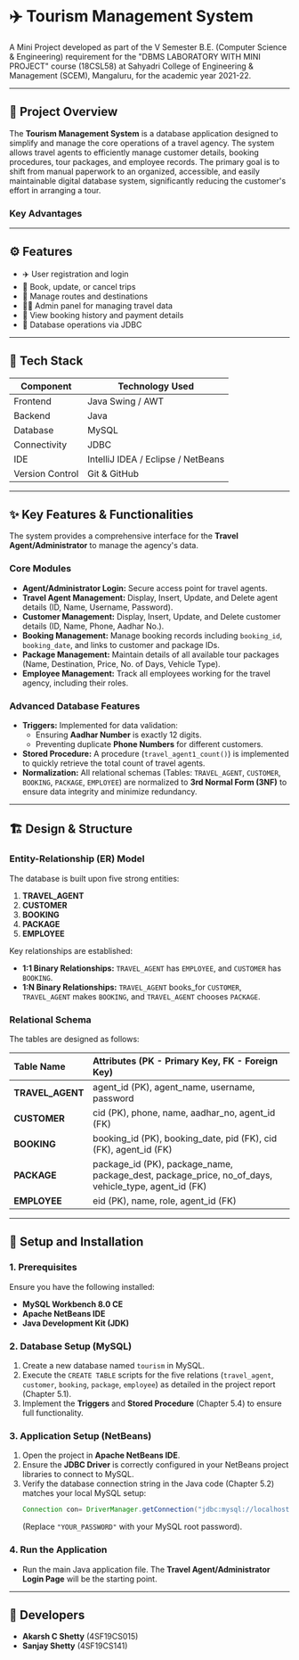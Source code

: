 # ✈️ Tourism Management System

A Mini Project developed as part of the V Semester B.E. (Computer Science & Engineering) requirement for the "DBMS LABORATORY WITH MINI PROJECT" course (18CSL58) at Sahyadri College of Engineering & Management (SCEM), Mangaluru, for the academic year 2021-22.

---

## 🎯 Project Overview

The **Tourism Management System** is a database application designed to simplify and manage the core operations of a travel agency. The system allows travel agents to efficiently manage customer details, booking procedures, tour packages, and employee records. The primary goal is to shift from manual paperwork to an organized, accessible, and easily maintainable digital database system, significantly reducing the customer's effort in arranging a tour.

### Key Advantages

---

## ⚙️ Features
- ✈️ User registration and login
- 🚌 Book, update, or cancel trips
- 📅 Manage routes and destinations
- 👨‍💼 Admin panel for managing travel data
- 🧾 View booking history and payment details
- 💾 Database operations via JDBC

---

## 🧰 Tech Stack

| Component | Technology Used |
|------------|----------------|
| Frontend | Java Swing / AWT |
| Backend | Java |
| Database | MySQL |
| Connectivity | JDBC |
| IDE | IntelliJ IDEA / Eclipse / NetBeans |
| Version Control | Git & GitHub |

---

## ✨ Key Features & Functionalities

The system provides a comprehensive interface for the **Travel Agent/Administrator** to manage the agency's data.

### Core Modules

* **Agent/Administrator Login:** Secure access point for travel agents.
* **Travel Agent Management:** Display, Insert, Update, and Delete agent details (ID, Name, Username, Password).
* **Customer Management:** Display, Insert, Update, and Delete customer details (ID, Name, Phone, Aadhar No.).
* **Booking Management:** Manage booking records including `booking_id`, `booking_date`, and links to customer and package IDs.
* **Package Management:** Maintain details of all available tour packages (Name, Destination, Price, No. of Days, Vehicle Type).
* **Employee Management:** Track all employees working for the travel agency, including their roles.

### Advanced Database Features

* **Triggers:** Implemented for data validation:
    * Ensuring **Aadhar Number** is exactly 12 digits.
    * Preventing duplicate **Phone Numbers** for different customers.
* **Stored Procedure:** A procedure (`travel_agent1_count()`) is implemented to quickly retrieve the total count of travel agents.
* **Normalization:** All relational schemas (Tables: `TRAVEL_AGENT`, `CUSTOMER`, `BOOKING`, `PACKAGE`, `EMPLOYEE`) are normalized to **3rd Normal Form (3NF)** to ensure data integrity and minimize redundancy.

---

## 🏗️ Design & Structure

### Entity-Relationship (ER) Model

The database is built upon five strong entities:
1.  **TRAVEL\_AGENT**
2.  **CUSTOMER**
3.  **BOOKING**
4.  **PACKAGE**
5.  **EMPLOYEE**

Key relationships are established:
* **1:1 Binary Relationships:** `TRAVEL_AGENT` has `EMPLOYEE`, and `CUSTOMER` has `BOOKING`.
* **1:N Binary Relationships:** `TRAVEL_AGENT` books\_for `CUSTOMER`, `TRAVEL_AGENT` makes `BOOKING`, and `TRAVEL_AGENT` chooses `PACKAGE`.



### Relational Schema

The tables are designed as follows:

| Table Name | Attributes (PK - Primary Key, FK - Foreign Key) |
| :--- | :--- |
| **TRAVEL\_AGENT** | $\text{agent\_id (PK)}$, $\text{agent\_name}$, $\text{username}$, $\text{password}$ |
| **CUSTOMER** | $\text{cid (PK)}$, $\text{phone}$, $\text{name}$, $\text{aadhar\_no}$, $\text{agent\_id (FK)}$ |
| **BOOKING** | $\text{booking\_id (PK)}$, $\text{booking\_date}$, $\text{pid (FK)}$, $\text{cid (FK)}$, $\text{agent\_id (FK)}$ |
| **PACKAGE** | $\text{package\_id (PK)}$, $\text{package\_name}$, $\text{package\_dest}$, $\text{package\_price}$, $\text{no\_of\_days}$, $\text{vehicle\_type}$, $\text{agent\_id (FK)}$ |
| **EMPLOYEE** | $\text{eid (PK)}$, $\text{name}$, $\text{role}$, $\text{agent\_id (FK)}$ |

---

## 🚀 Setup and Installation

### 1. Prerequisites

Ensure you have the following installed:
* **MySQL Workbench 8.0 CE**
* **Apache NetBeans IDE**
* **Java Development Kit (JDK)**

### 2. Database Setup (MySQL)

1.  Create a new database named `tourism` in MySQL.
2.  Execute the `CREATE TABLE` scripts for the five relations (`travel_agent`, `customer`, `booking`, `package`, `employee`) as detailed in the project report (Chapter 5.1).
3.  Implement the **Triggers** and **Stored Procedure** (Chapter 5.4) to ensure full functionality.

### 3. Application Setup (NetBeans)

1.  Open the project in **Apache NetBeans IDE**.
2.  Ensure the **JDBC Driver** is correctly configured in your NetBeans project libraries to connect to MySQL.
3.  Verify the database connection string in the Java code (Chapter 5.2) matches your local MySQL setup:
    ```java
    Connection con= DriverManager.getConnection("jdbc:mysql://localhost:3306/tourism","root","YOUR_PASSWORD");
    ```
    (Replace `"YOUR_PASSWORD"` with your MySQL root password).

### 4. Run the Application

* Run the main Java application file. The **Travel Agent/Administrator Login Page** will be the starting point.

---

## 👤 Developers

* **Akarsh C Shetty** (4SF19CS015)  
* **Sanjay Shetty** (4SF19CS141)  
